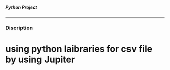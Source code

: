 
<h5>Python Project</h5>

<hr>

<h3>Discription</h3>

<h1>using python laibraries for csv file by using Jupiter </h1>
<br>
